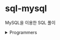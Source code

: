 # sql-mysql

MySQL을 이용한 SQL 풀이

<details>
    <summary>Programmers</summary>

- Level 1
    - [SELECT-평균 일일 대여 요금 구하기](Programmers/Programmers_Level1_평균%20일일%20대여%20요금%20구하기.sql)

</details>
